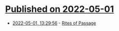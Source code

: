 # [Published on 2022-05-01](index.md)

* [2022-05-01, 13:29:56](https://news.ycombinator.com/item?id=31224870) - [Rites of Passage](https://www2.palomar.edu/anthro/social/soc_4.htm)
